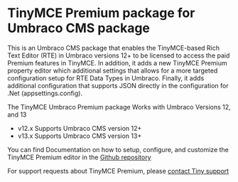 # TinyMCE Premium package for Umbraco CMS package
This is an Umbraco CMS package that enables the TinyMCE-based Rich Text Editor (RTE) in Umbraco versions 12+ to be licensed to access the paid Premium features in TinyMCE. In addition, it adds a new TinyMCE Premium property editor which additional settings that allows for a more targeted configuration setup for RTE Data Types in Umbraco. Finally, it adds additional configuration that supports JSON directly in the configuration for .Net (appsettings.config).

The TinyMCE Umbraco Premium package Works with Umbraco Versions 12, and 13

* v12.x Supports Umbraco CMS version 12+
* v13.x Supports Umbraco CMS version 13+

You can find Documentation on how to setup, configure, and customize the TinyMCE Premium editor in the [Github repository](https://github.com/ProWorksCorporation/TinyMCE-Umbraco-Premium)

For support requests about TinyMCE Premium, please [contact Tiny support](https://support.tiny.cloud/)